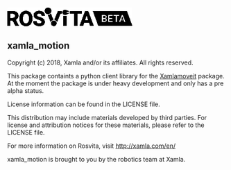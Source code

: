 ![rosvita-beta-logo](https://github.com/Xamla/xamlamoveit/blob/master/rosvita-beta-logo.png)


## xamla_motion

Copyright (c) 2018, Xamla and/or its affiliates. All rights reserved.

This package containts a python client library for the [Xamlamoveit](https://github.com/Xamla/xamlamoveit) package.
At the moment the package is under heavy development and only has a pre alpha status.

License information can be found in the LICENSE file.

This distribution may include materials developed by third parties.
For license and attribution notices for these materials, please refer to the LICENSE file.

For more information on Rosvita, visit
  http://xamla.com/en/

xamla_motion is brought to you by the robotics team at Xamla.
